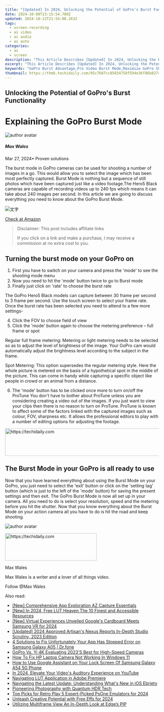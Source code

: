 ```yaml
---
title: "[Updated] In 2024, Unlocking the Potential of GoPro's Burst Functionality"
date: 2024-10-08T23:15:54.780Z
updated: 2024-10-12T21:54:00.263Z
tags: 
  - screen-recording
  - ai video
  - ai audio
  - ai auto
categories: 
  - ai
  - screen
description: "This Article Describes [Updated] In 2024, Unlocking the Potential of GoPro's Burst Functionality"
excerpt: "This Article Describes [Updated] In 2024, Unlocking the Potential of GoPro's Burst Functionality"
keywords: "GoPro Burst Advantage,Pro Video Burst Mode,Maximize GoPro Shoots,Burst Features in Action,Elevate Pro Footage,Enhancing Burst Record,Optimal Pro Capture Techniques"
thumbnail: https://thmb.techidaily.com/95c7607cc85834758f594e36f86b8274633568f32ba37267dd79e6e802f121e2.png
---
```


## Unlocking the Potential of GoPro's Burst Functionality

# Explaining the GoPro Burst Mode

![author avatar](https://images.wondershare.com/filmora/article-images/max-wales-author.jpg)

##### Max Wales

 Mar 27, 2024• Proven solutions

 The burst mode in GoPro cameras can be used for shooting a number of images in a go. This would allow you to select the image which has been most perfectly captured. Burst Mode is nothing but a sequence of still photos which have been captured just like a video footage.The Hero5 Black cameras are capable of recording videos up to 240 fps which means it can take about 240 images per second. In this article we are going to discuss everything you need to know about the GoPro Burst Mode.

![文字](https://images.wondershare.com/filmora/article-images/gopro-hero5-black-1.jpg)

[Check at Amazon](https://www.amazon.com/gp/product/B01M14ATO0/ref=as%5Fli%5Ftl?ie=UTF8&tag=vs-flora-20&camp=1789&creative=9325&linkCode=as2&creativeASIN=B01M14ATO0&linkId=5ce54ea937ecffa6b1b8056b6922abaa)

>  Disclaimer: This post includes affiliate links
>
>  If you click on a link and make a purchase, I may receive a commission at no extra cost to you.
>

## Turning the burst mode on your GoPro on

1. First you have to switch on your camera and press the 'mode' to see the shooting mode menu
2. Now you need to hit the 'mode' button twice to go to Burst mode
3. Finally just click on 'rate' to choose the burst rate

 The GoPro Hero5 Black models can capture between 30 frame per second to 3 frame per second. Use the touch screen to select your frame rate. Once the burst rate has been selected you need to attend to a few more settings-

4. Click the FOV to choose field of view
5. Click the 'mode' button again to choose the metering preference – full frame or spot

 Regular full frame metering: Metering or light metering needs to be selected so as to adjust the level of brightness of the image. Your GoPro cam would automatically adjust the brightness level according to the subject in the frame.

 Spot Metering: This option supersedes the regular metering style. Here the whole picture is metered on the basis of a hypothetical spot in the middle of the picture. This can come in handy while capturing a specific object like people in crowd or an animal from a distance.

6. The 'mode' button has to be clicked once more to turn on/off the ProTune You don't have to bother about ProTune unless you are considering creating a video out of the images. If you just want to view your clips then there is no reason to turn on ProTune. ProTune is known to affect some of the factors linked with the captured images such as colour, FOV, sharpness etc. It allows the professional editors to play with a number of editing options for adjusting the footage.

<!-- affiliate ads begin -->
<a href="https://appsumo.8odi.net/c/5597632/2151872/7443" target="_top" id="2151872">
  <img src="//a.impactradius-go.com/display-ad/7443-2151872" border="0" alt="https://techidaily.com" width="728" height="90"/>
</a>
<img height="0" width="0" src="https://appsumo.8odi.net/i/5597632/2151872/7443" style="position:absolute;visibility:hidden;" border="0" />
<!-- affiliate ads end -->

## The Burst Mode in your GoPro is all ready to use

 Now that you have learned everything about using the Burst Mode on your GoPro, you just need to select the 'exit' button or click on the 'setting tag' button (which is just to the left of the 'mode' button) for saving the present settings and then exit. The GoPro Burst Mode is now all set up in your camera. All you need to do is select your resolution, speed and the metering before you hit the shutter. Now that you know everything about the Burst Mode on your action camera all you have to do is hit the road and keep shooting.

![author avatar](https://images.wondershare.com/filmora/article-images/max-wales-author.jpg)

<!-- affiliate ads begin -->
<a href="https://aligracehair.sjv.io/c/5597632/1972693/19272" target="_top" id="1972693">
  <img src="//a.impactradius-go.com/display-ad/19272-1972693" border="0" alt="https://techidaily.com" width="300" height="90"/>
</a>
<img height="0" width="0" src="https://aligracehair.sjv.io/i/5597632/1972693/19272" style="position:absolute;visibility:hidden;" border="0" />
<!-- affiliate ads end -->

Max Wales

Max Wales is a writer and a lover of all things video.

Follow @Max Wales


<ins class="adsbygoogle"
     style="display:block"
     data-ad-format="autorelaxed"
     data-ad-client="ca-pub-7571918770474297"
     data-ad-slot="1223367746"></ins>



<ins class="adsbygoogle"
     style="display:block"
     data-ad-client="ca-pub-7571918770474297"
     data-ad-slot="8358498916"
     data-ad-format="auto"
     data-full-width-responsive="true"></ins>


<span class="atpl-alsoreadstyle">Also read:</span>
<div><ul>
<li><a href="https://screen-recording.techidaily.com/new-comprehensive-app-exploration-az-capture-essentials/"><u>[New] Comprehensive App Exploration AZ Capture Essentials</u></a></li>
<li><a href="https://article-knowledge.techidaily.com/new-in-2024-free-lut-heaven-the-10-finest-and-accessible-resources/"><u>[New] In 2024, Free LUT Heaven The 10 Finest and Accessible Resources</u></a></li>
<li><a href="https://article-knowledge.techidaily.com/new-virtual-experiences-unveiled-googles-cardboard-meets-samsung-vr-for-2024/"><u>[New] Virtual Experiences Unveiled Google's Cardboard Meets Samsung VR for 2024</u></a></li>
<li><a href="https://article-knowledge.techidaily.com/updated-2024-approved-artisans-nexus-reports-in-depth-studio-scrutiny-2023-edition/"><u>[Updated] 2024 Approved Artisan's Nexus Reports In-Depth Studio Scrutiny, 2023 Edition</u></a></li>
<li><a href="https://howto.techidaily.com/4-solutions-to-fix-unfortunately-your-app-has-stopped-error-on-samsung-galaxy-a05-drfone-by-drfone-fix-android-problems-fix-android-problems/"><u>4 Solutions to Fix Unfortunately Your App Has Stopped Error on Samsung Galaxy A05 | Dr.fone</u></a></li>
<li><a href="https://article-knowledge.techidaily.com/gopro-vs-yi-4k-evaluating-2023s-best-for-high-speed-cameras/"><u>GoPro Vs. Yi 4K Evaluating 2023'S Best for High-Speed Cameras</u></a></li>
<li><a href="https://win-howtos.techidaily.com/how-to-fix-hp-laptop-camera-not-working-in-windows-11/"><u>How To Fix HP Laptop Camera Not Working In Windows 11</u></a></li>
<li><a href="https://android-unlock.techidaily.com/how-to-use-google-assistant-on-your-lock-screen-of-samsung-galaxy-a54-5g-phone-by-drfone-android/"><u>How to Use Google Assistant on Your Lock Screen Of Samsung Galaxy A54 5G Phone</u></a></li>
<li><a href="https://youtube-video-recordings.techidaily.com/in-2024-elevate-your-videos-auditory-experience-on-youtube/"><u>In 2024, Elevate Your Video's Auditory Experience on YouTube</u></a></li>
<li><a href="https://article-knowledge.techidaily.com/navigating-lut-application-in-adobe-premiere/"><u>Navigating LUT Application in Adobe Premiere</u></a></li>
<li><a href="https://technical-tips.techidaily.com/navigating-the-latest-update-understanding-whats-new-in-ios-ebriety/"><u>Navigating the Latest Update: Understanding What's New in iOS Ebriety</u></a></li>
<li><a href="https://article-knowledge.techidaily.com/pioneering-photography-with-quantum-hdr-tech/"><u>Pioneering Photography with Quantum HDR Tech</u></a></li>
<li><a href="https://remote-screen-capture.techidaily.com/top-picks-for-retro-play-5-expert-picked-psone-emulators-for-2024/"><u>Top Picks for Retro Play 5 Expert-Picked PsOne Emulators for 2024</u></a></li>
<li><a href="https://facebook-video-share.techidaily.com/unleash-creative-potential-with-free-effs-for-2024/"><u>Unleash Creative Potential with Free Effs for 2024</u></a></li>
<li><a href="https://article-knowledge.techidaily.com/utilizing-multiframe-view-an-in-depth-look-at-edges-pip/"><u>Utilizing Multiframe View An In-Depth Look at Edge’s PIP</u></a></li>
</ul></div>

